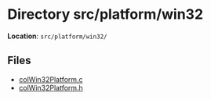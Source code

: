 <a id="dir_71c7e9af2ac97cff4c889f0ab25ba9b9"></a>
# Directory src/platform/win32

**Location**: `src/platform/win32/`





## Files

* [colWin32Platform.c](col_win32_platform_8c.md#col_win32_platform_8c)
* [colWin32Platform.h](col_win32_platform_8h.md#col_win32_platform_8h)

[public]: https://img.shields.io/badge/-public-brightgreen (public)
[C++]: https://img.shields.io/badge/language-C%2B%2B-blue (C++)
[private]: https://img.shields.io/badge/-private-red (private)
[Markdown]: https://img.shields.io/badge/language-Markdown-blue (Markdown)
[static]: https://img.shields.io/badge/-static-lightgrey (static)
